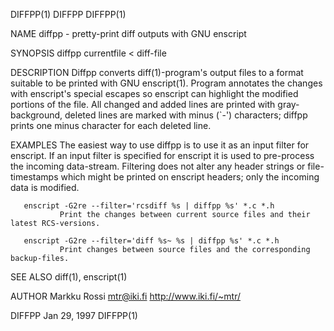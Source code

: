 DIFFPP(1)                                                                                           DIFFPP                                                                                          DIFFPP(1)



NAME
       diffpp - pretty-print diff outputs with GNU enscript


SYNOPSIS
       diffpp currentfile < diff-file


DESCRIPTION
       Diffpp  converts  diff(1)-program's output files to a format suitable to be printed with GNU enscript(1).  Program annotates the changes with enscript's special escapes so enscript can highlight the
       modified portions of the file.  All changed and added lines are printed with gray-background, deleted lines are marked with minus (`-') characters; diffpp prints one minus character for each deleted
       line.


EXAMPLES
       The  easiest  way  to  use  diffpp is to use it as an input filter for enscript.  If an input filter is specified for enscript it is used to pre-process the incoming data-stream.  Filtering does not
       alter any header strings or file-timestamps which might be printed on enscript headers; only the incoming data is modified.


       enscript -G2re --filter='rcsdiff %s | diffpp %s' *.c *.h
               Print the changes between current source files and their latest RCS-versions.

       enscript -G2re --filter='diff %s~ %s | diffpp %s' *.c *.h
               Print changes between source files and the corresponding backup-files.


SEE ALSO
       diff(1), enscript(1)


AUTHOR
       Markku Rossi <mtr@iki.fi> <http://www.iki.fi/~mtr/>



DIFFPP                                                                                           Jan 29, 1997                                                                                       DIFFPP(1)
